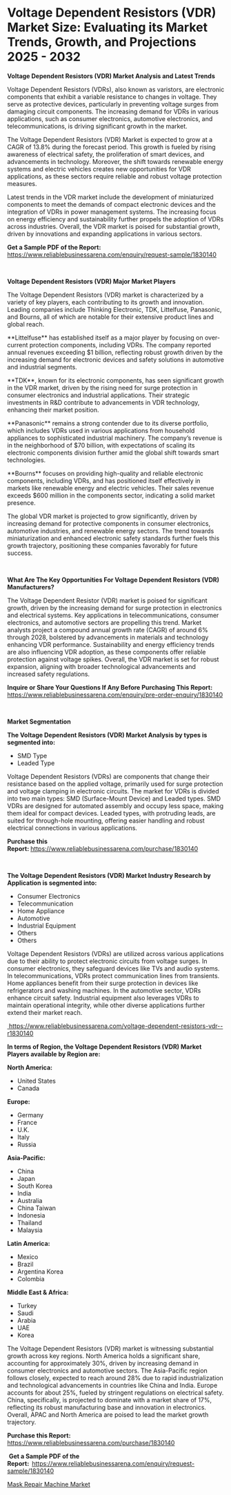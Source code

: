 <p><h1>Voltage Dependent Resistors (VDR) Market Size: Evaluating its Market Trends, Growth, and Projections 2025 - 2032</h1></p><p><strong>Voltage Dependent Resistors (VDR) Market Analysis and Latest Trends</strong></p>
<p><p>Voltage Dependent Resistors (VDRs), also known as varistors, are electronic components that exhibit a variable resistance to changes in voltage. They serve as protective devices, particularly in preventing voltage surges from damaging circuit components. The increasing demand for VDRs in various applications, such as consumer electronics, automotive electronics, and telecommunications, is driving significant growth in the market. </p><p>The Voltage Dependent Resistors (VDR) Market is expected to grow at a CAGR of 13.8% during the forecast period. This growth is fueled by rising awareness of electrical safety, the proliferation of smart devices, and advancements in technology. Moreover, the shift towards renewable energy systems and electric vehicles creates new opportunities for VDR applications, as these sectors require reliable and robust voltage protection measures.</p><p>Latest trends in the VDR market include the development of miniaturized components to meet the demands of compact electronic devices and the integration of VDRs in power management systems. The increasing focus on energy efficiency and sustainability further propels the adoption of VDRs across industries. Overall, the VDR market is poised for substantial growth, driven by innovations and expanding applications in various sectors.</p></p>
<p><strong>Get a Sample PDF of the Report:&nbsp;</strong> <a href="https://www.reliablebusinessarena.com/enquiry/request-sample/1830140?utm_campaign=2349&utm_medium=2&utm_source=Github&utm_content=ia&utm_term=13022025&utm_id=voltage-dependent-resistors-vdr">https://www.reliablebusinessarena.com/enquiry/request-sample/1830140</a></p>
<p>&nbsp;</p>
<p><strong>Voltage Dependent Resistors (VDR) Major Market Players</strong></p>
<p><p>The Voltage Dependent Resistors (VDR) market is characterized by a variety of key players, each contributing to its growth and innovation. Leading companies include Thinking Electronic, TDK, Littelfuse, Panasonic, and Bourns, all of which are notable for their extensive product lines and global reach. </p><p>**Littelfuse** has established itself as a major player by focusing on over-current protection components, including VDRs. The company reported annual revenues exceeding $1 billion, reflecting robust growth driven by the increasing demand for electronic devices and safety solutions in automotive and industrial segments.</p><p>**TDK**, known for its electronic components, has seen significant growth in the VDR market, driven by the rising need for surge protection in consumer electronics and industrial applications. Their strategic investments in R&D contribute to advancements in VDR technology, enhancing their market position.</p><p>**Panasonic** remains a strong contender due to its diverse portfolio, which includes VDRs used in various applications from household appliances to sophisticated industrial machinery. The company’s revenue is in the neighborhood of $70 billion, with expectations of scaling its electronic components division further amid the global shift towards smart technologies.</p><p>**Bourns** focuses on providing high-quality and reliable electronic components, including VDRs, and has positioned itself effectively in markets like renewable energy and electric vehicles. Their sales revenue exceeds $600 million in the components sector, indicating a solid market presence.</p><p>The global VDR market is projected to grow significantly, driven by increasing demand for protective components in consumer electronics, automotive industries, and renewable energy sectors. The trend towards miniaturization and enhanced electronic safety standards further fuels this growth trajectory, positioning these companies favorably for future success.</p></p>
<p>&nbsp;</p>
<p><strong>What Are The Key Opportunities For Voltage Dependent Resistors (VDR) Manufacturers?</strong></p>
<p><p>The Voltage Dependent Resistor (VDR) market is poised for significant growth, driven by the increasing demand for surge protection in electronics and electrical systems. Key applications in telecommunications, consumer electronics, and automotive sectors are propelling this trend. Market analysts project a compound annual growth rate (CAGR) of around 6% through 2028, bolstered by advancements in materials and technology enhancing VDR performance. Sustainability and energy efficiency trends are also influencing VDR adoption, as these components offer reliable protection against voltage spikes. Overall, the VDR market is set for robust expansion, aligning with broader technological advancements and increased safety regulations.</p></p>
<p><strong>Inquire or Share Your Questions If Any Before Purchasing This Report:</strong> <a href="https://www.reliablebusinessarena.com/enquiry/pre-order-enquiry/1830140?utm_campaign=2349&utm_medium=2&utm_source=Github&utm_content=ia&utm_term=13022025&utm_id=voltage-dependent-resistors-vdr">https://www.reliablebusinessarena.com/enquiry/pre-order-enquiry/1830140</a></p>
<p>&nbsp;</p>
<p><strong>Market Segmentation</strong></p>
<p><strong>The Voltage Dependent Resistors (VDR) Market Analysis by types is segmented into:</strong></p>
<p><ul><li>SMD Type</li><li>Leaded Type</li></ul></p>
<p><p>Voltage Dependent Resistors (VDRs) are components that change their resistance based on the applied voltage, primarily used for surge protection and voltage clamping in electronic circuits. The market for VDRs is divided into two main types: SMD (Surface-Mount Device) and Leaded types. SMD VDRs are designed for automated assembly and occupy less space, making them ideal for compact devices. Leaded types, with protruding leads, are suited for through-hole mounting, offering easier handling and robust electrical connections in various applications.</p></p>
<p><strong>Purchase this Report:&nbsp;</strong><a href="https://www.reliablebusinessarena.com/purchase/1830140?utm_campaign=2349&utm_medium=2&utm_source=Github&utm_content=ia&utm_term=13022025&utm_id=voltage-dependent-resistors-vdr">https://www.reliablebusinessarena.com/purchase/1830140</a></p>
<p>&nbsp;</p>
<p><strong>The Voltage Dependent Resistors (VDR) Market Industry Research by Application is segmented into:</strong></p>
<p><ul><li>Consumer Electronics</li><li>Telecommunication</li><li>Home Appliance</li><li>Automotive</li><li>Industrial Equipment</li><li>Others</li><li>Others</li></ul></p>
<p><p>Voltage Dependent Resistors (VDRs) are utilized across various applications due to their ability to protect electronic circuits from voltage surges. In consumer electronics, they safeguard devices like TVs and audio systems. In telecommunications, VDRs protect communication lines from transients. Home appliances benefit from their surge protection in devices like refrigerators and washing machines. In the automotive sector, VDRs enhance circuit safety. Industrial equipment also leverages VDRs to maintain operational integrity, while other diverse applications further extend their market reach.</p></p>
<p><a href="https://www.reliablebusinessarena.com/voltage-dependent-resistors-vdr--r1830140?utm_campaign=2349&utm_medium=2&utm_source=Github&utm_content=ia&utm_term=13022025&utm_id=voltage-dependent-resistors-vdr">&nbsp;https://www.reliablebusinessarena.com/voltage-dependent-resistors-vdr--r1830140</a></p>
<p><strong>In terms of Region, the Voltage Dependent Resistors (VDR) Market Players available by Region are:</strong></p>
<p>
    <p> <strong> North America: </strong>
        <ul>
            <li>United States</li>
            <li>Canada</li>
        </ul>
        </p> 
    <p> <strong> Europe: </strong>
        <ul>
            <li>Germany</li>
            <li>France</li>
            <li>U.K.</li>
            <li>Italy</li>
            <li>Russia</li>
        </ul>
        </p> 
    <p> <strong> Asia-Pacific: </strong>
        <ul>
            <li>China</li>
            <li>Japan</li>
            <li>South Korea</li>
            <li>India</li>
            <li>Australia</li>
            <li>China Taiwan</li>
            <li>Indonesia</li>
            <li>Thailand</li>
            <li>Malaysia</li>
        </ul>
        </p> 
    <p> <strong> Latin America: </strong>
        <ul>
            <li>Mexico</li>
            <li>Brazil</li>
            <li>Argentina Korea</li>
            <li>Colombia</li>
        </ul>
        </p> 
    <p> <strong> Middle East & Africa: </strong>
        <ul>
            <li>Turkey</li>
            <li>Saudi</li>
            <li>Arabia</li>
            <li>UAE</li>
            <li>Korea</li>
        </ul>
    </p>
    </p>
<p><p>The Voltage Dependent Resistors (VDR) market is witnessing substantial growth across key regions. North America holds a significant share, accounting for approximately 30%, driven by increasing demand in consumer electronics and automotive sectors. The Asia-Pacific region follows closely, expected to reach around 28% due to rapid industrialization and technological advancements in countries like China and India. Europe accounts for about 25%, fueled by stringent regulations on electrical safety. China, specifically, is projected to dominate with a market share of 17%, reflecting its robust manufacturing base and innovation in electronics. Overall, APAC and North America are poised to lead the market growth trajectory.</p></p>
<p><strong>Purchase this Report: </strong><a href="https://www.reliablebusinessarena.com/purchase/1830140?utm_campaign=2349&utm_medium=2&utm_source=Github&utm_content=ia&utm_term=13022025&utm_id=voltage-dependent-resistors-vdr">https://www.reliablebusinessarena.com/purchase/1830140</a></p>
<p>&nbsp;<strong>Get a Sample PDF of the Report:&nbsp;&nbsp;</strong><a href="https://www.reliablebusinessarena.com/enquiry/request-sample/1830140?utm_campaign=2349&utm_medium=2&utm_source=Github&utm_content=ia&utm_term=13022025&utm_id=voltage-dependent-resistors-vdr">https://www.reliablebusinessarena.com/enquiry/request-sample/1830140</a></p>
<p><strong></strong></p>
<p><p><a href="https://github.com/nafidurii/Market-Research-Report-List-1/blob/main/mask-repair-machine-market.md?utm_campaign=2349&utm_medium=2&utm_source=Github&utm_content=ia&utm_term=13022025&utm_id=voltage-dependent-resistors-vdr">Mask Repair Machine Market</a></p></p>